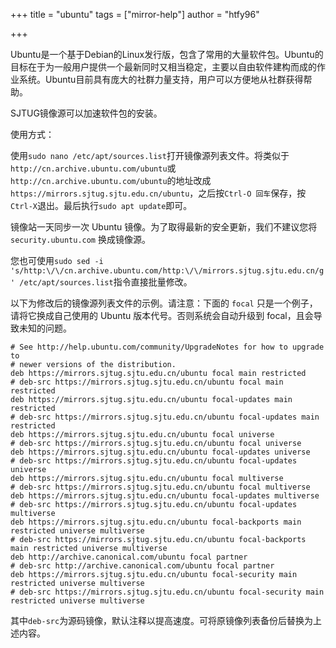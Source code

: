 +++
title = "ubuntu"
tags = ["mirror-help"]
author = "htfy96"

+++

Ubuntu是一个基于Debian的Linux发行版，包含了常用的大量软件包。Ubuntu的目标在于为一般用户提供一个最新同时又相当稳定，主要以自由软件建构而成的作业系统。Ubuntu目前具有庞大的社群力量支持，用户可以方便地从社群获得帮助。

SJTUG镜像源可以加速软件包的安装。

使用方式：

使用`sudo nano /etc/apt/sources.list`打开镜像源列表文件。将类似于`http://cn.archive.ubuntu.com/ubuntu`或`http://cn.archive.ubuntu.com/ubuntu`的地址改成`https://mirrors.sjtug.sjtu.edu.cn/ubuntu`，之后按`Ctrl-O 回车`保存，按`Ctrl-X`退出。最后执行`sudo apt update`即可。

镜像站一天同步一次 Ubuntu 镜像。为了取得最新的安全更新，我们不建议您将 `security.ubuntu.com` 换成镜像源。

您也可使用`sudo sed -i 's/http:\/\/cn.archive.ubuntu.com/http:\/\/mirrors.sjtug.sjtu.edu.cn/g' /etc/apt/sources.list`指令直接批量修改。

以下为修改后的镜像源列表文件的示例。请注意：下面的 `focal` 只是一个例子，请将它换成自己使用的 Ubuntu 版本代号。否则系统会自动升级到 focal，且会导致未知的问题。

```
# See http://help.ubuntu.com/community/UpgradeNotes for how to upgrade to
# newer versions of the distribution.
deb https://mirrors.sjtug.sjtu.edu.cn/ubuntu focal main restricted
# deb-src https://mirrors.sjtug.sjtu.edu.cn/ubuntu focal main restricted
deb https://mirrors.sjtug.sjtu.edu.cn/ubuntu focal-updates main restricted
# deb-src https://mirrors.sjtug.sjtu.edu.cn/ubuntu focal-updates main restricted
deb https://mirrors.sjtug.sjtu.edu.cn/ubuntu focal universe
# deb-src https://mirrors.sjtug.sjtu.edu.cn/ubuntu focal universe
deb https://mirrors.sjtug.sjtu.edu.cn/ubuntu focal-updates universe
# deb-src https://mirrors.sjtug.sjtu.edu.cn/ubuntu focal-updates universe
deb https://mirrors.sjtug.sjtu.edu.cn/ubuntu focal multiverse
# deb-src https://mirrors.sjtug.sjtu.edu.cn/ubuntu focal multiverse
deb https://mirrors.sjtug.sjtu.edu.cn/ubuntu focal-updates multiverse
# deb-src https://mirrors.sjtug.sjtu.edu.cn/ubuntu focal-updates multiverse
deb https://mirrors.sjtug.sjtu.edu.cn/ubuntu focal-backports main restricted universe multiverse
# deb-src https://mirrors.sjtug.sjtu.edu.cn/ubuntu focal-backports main restricted universe multiverse
deb http://archive.canonical.com/ubuntu focal partner
# deb-src http://archive.canonical.com/ubuntu focal partner
deb https://mirrors.sjtug.sjtu.edu.cn/ubuntu focal-security main restricted universe multiverse
# deb-src https://mirrors.sjtug.sjtu.edu.cn/ubuntu focal-security main restricted universe multiverse
```

其中`deb-src`为源码镜像，默认注释以提高速度。可将原镜像列表备份后替换为上述内容。
